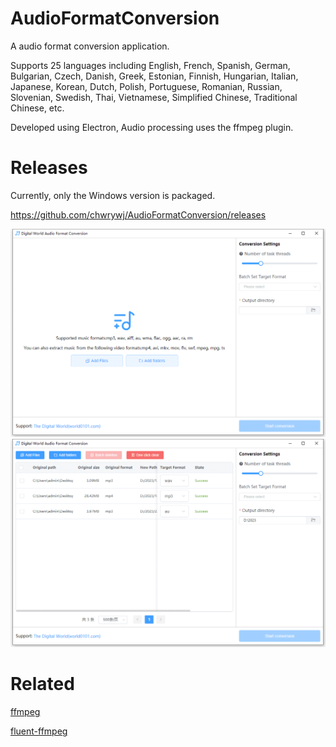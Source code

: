 # AudioFormatConversion
A audio format conversion application.

Supports 25 languages including English, French, Spanish, German, Bulgarian, Czech, Danish, Greek, Estonian, Finnish, Hungarian, Italian, Japanese, Korean, Dutch, Polish, Portuguese, Romanian, Russian, Slovenian, Swedish, Thai, Vietnamese, Simplified Chinese, Traditional Chinese, etc.

Developed using Electron, Audio processing uses the ffmpeg plugin.

# Releases
Currently, only the Windows version is packaged.

https://github.com/chwrywj/AudioFormatConversion/releases

![](https://github.com/chwrywj/AudioFormatConversion/blob/main/screenshot1.png)
![](https://github.com/chwrywj/AudioFormatConversion/blob/main/screenshot2.png)

# Related
[ffmpeg](https://www.ffmpeg.org/)

[fluent-ffmpeg](https://github.com/fluent-ffmpeg/node-fluent-ffmpeg)

